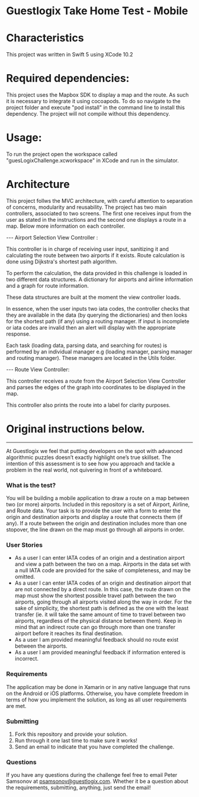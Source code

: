 # Guestlogix Take Home Test - Mobile

# Characteristics

This project was written in Swift 5 using XCode 10.2

# Required dependencies:

This project uses the Mapbox SDK to display a map and the route. As such it is necessary to integrate it using cocoapods. To do so navigate to the project folder and execute "pod install" in the command line to install this dependency. The project will not compile without this dependency. 

# Usage: 

To run the project open the workspace called "guesLogixChallenge.xcworkspace" in XCode and run in the simulator. 

# Architecture

This project follws the MVC architecture, with careful attention to separation of concerns, modularity and reusability. 
The project has two main controllers, associated to two screens. The first one receives input from the user as stated in the instructions and the second one displays a route in a map. Below more information on each controller. 

--- Airport Selection View Controller :

This controller is in charge of receiving user input, sanitizing it and calculating the route between two airports if it exists. Route calculation is done using Dijkstra's shortest path algorithm.

To perform the calculation, the data provided in this challenge is loaded in two different data structures. A dictionary for airports and airline information and a graph for route information. 

These data structures are built at the moment the view controller loads. 

In essence, when the user inputs two iata codes, the controller checks that they are available in the data (by querying the dictionaries) and then looks for the shortest path (if any) using a routing manager. If input is incomplete or iata codes are invalid then an alert will display with the appropriate response. 

Each task (loading data, parsing data, and searching for routes) is performed by an individual manager e.g (loading manager, parsing manager and routing manager). These managers are located in the Utils folder. 

--- Route View Controller: 

This controller receives a route from the Airport Selection View Controller and parses the edges of the graph into coordinates to be displayed in the map. 

This controller also prints the route into a label for clarity purposes. 

# Original instructions below. 

------------------------------------------------------------------------

At Guestlogix we feel that putting developers on the spot with advanced algorithmic puzzles doesn’t exactly highlight one’s true skillset. The intention of this assessment is to see how you approach and tackle a problem in the real world, not quivering in front of a whiteboard.

### What is the test?

You will be building a mobile application to draw a route on a map between two (or more) airports. Included in this repository is a set of Airport, Airline, and Route data. Your task is to provide the user with a form to enter the origin and destination airports and display a route that connects them (if any). If a route between the origin and destination includes more than one stopover, the line drawn on the map must go through all airports in order.

### User Stories

- As a user I can enter IATA codes of an origin and a destination airport and view a path between the two on a map. Airports in the data set with a null IATA code are provided for the sake of completeness, and may be omitted.
- As a user I can enter IATA codes of an origin and destination airport that are not connected by a direct route. In this case, the route drawn on the map must show the shortest possible travel path between the two airports, going through all airports visited along the way in order. For the sake of simplicity, the shortest path is defined as the one with the least transfer (ie. it will take the same amount of time to travel between two airports, regardless of the physical distance between them). Keep in mind that an indirect route can go through more than one transfer airport before it reaches its final destination.
- As a user I am provided meaningful feedback should no route exist between the airports.
- As a user I am provided meaningful feedback if information entered is incorrect.

### Requirements

The application may be done in Xamarin or in any native language that runs on the Android or iOS platforms. Otherwise, you have complete freedom in terms of how you implement the solution, as long as all user requirements are met.

### Submitting

1. Fork this repository and provide your solution.
2. Run through it one last time to make sure it works!
3. Send an email to indicate that you have completed the challenge. 

### Questions

If you have any questions during the challenge feel free to email Peter Samsonov at psamsonov@guestlogix.com. Whether it be a question about the requirements, submitting, anything, just send the email!
